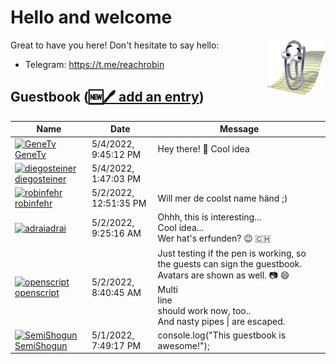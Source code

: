 # Hello and welcome

<img src="clippy.gif" alt="Clippy is wondering what is going on here" align="right" />

Great to have you here! Don't hesitate to say hello:

- Telegram: https://t.me/reachrobin

## Guestbook ([🆕🖊️ add an entry](https://github.com/openscript/openscript/issues/1#issuecomment-new))
<!-- Guestbook -->
| Name | Date | Message |
|---|---|---|
|[![GeneTv](https://avatars.githubusercontent.com/u/26855063?s=24&v=4)GeneTv](https://github.com/GeneTv)|5/4/2022, 9:45:12 PM|Hey there! 👋 Cool idea|
|[![diegosteiner](https://avatars.githubusercontent.com/u/939106?s=24&u=1c16c3daaad45c5aacca1b28c81eb62abfdc1ded&v=4)diegosteiner](https://github.com/diegosteiner)|5/4/2022, 1:47:03 PM||
|[![robinfehr](https://avatars.githubusercontent.com/u/6340698?s=24&u=cc995f130c8cb32df33492c68f394b83d8bd9db3&v=4)robinfehr](https://github.com/robinfehr)|5/2/2022, 12:51:35 PM|Will mer de coolst name händ ;)|
|[![adrai](https://avatars.githubusercontent.com/u/1086194?s=24&v=4)adrai](https://github.com/adrai)|5/2/2022, 9:25:16 AM|Ohhh, this is interesting...<br />Cool idea...<br />Wer hat's erfunden? 😉 🇨🇭|
|[![openscript](https://avatars.githubusercontent.com/u/1105080?s=24&u=1066b35d8537f2e8ab791d845fb3d4aecb0e9e7f&v=4)openscript](https://github.com/openscript)|5/2/2022, 8:40:45 AM|Just testing if the pen is working, so the guests can sign the guestbook. Avatars are shown as well. 📷 😄<br />Multi<br />line<br />should work now, too..<br />And nasty pipes &#124; are escaped.|
|[![SemiShogun](https://avatars.githubusercontent.com/u/49059201?s=24&u=afeaa32f28191466b4f8c1ae408174ae304672ac&v=4)SemiShogun](https://github.com/SemiShogun)|5/1/2022, 7:49:17 PM|console.log("This guestbook is awesome!");|
<!-- /Guestbook -->